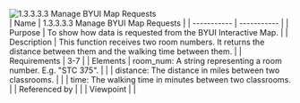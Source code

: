 ![1.3.3.3.3 Manage BYUI Map Requests](1.3.3.3.3%20Manage%20BYUI%20Map%20Requests.svg)
<br>
| Name | 1.3.3.3.3 Manage BYUI Map Requests |
| ----------- | ----------- |
| Purpose | To show how data is requested from the BYUI Interactive Map. |
| Description | This function receives two room numbers. It returns the distance between them and the walking time between them. |
| Requirements | 3-7 |
| Elements | room_num: A string representing a room number. E.g. "STC 375". |
|  | distance: The distance in miles between two classrooms. |
|  | time: The walking time in minutes between two classrooms. |
| Referenced by |  |
| Viewpoint |  |